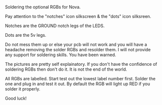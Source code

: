 Soldering the optional RGBs for Nova.

Pay attention to the "notches" icon silkscreen & the "dots" icon silksreen.

Notches are the GROUND notch legs of the LEDS.

Dots are the 5v legs.

Do not mess them up or else your pcb will not work and you will have a headache removing the solder RGBs and resolder them. I will not provide any support for soldering skills. You have been warned.

The pictures are pretty self explainatory. If you don't have the confidence of soldering RGBs then don't do it. It is not the end of the world.

All RGBs are labelled. Start test out the lowest label number first. Solder the one and plug in and test it out. By default the RGB will light up RED if you solder it properly.

Good luck!
